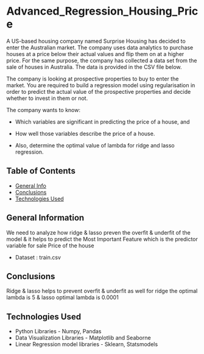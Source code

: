 # Advanced_Regression_Housing_Price
A US-based housing company named Surprise Housing has decided to enter the Australian market. The company uses data analytics to purchase houses at a price below their actual values and flip them on at a higher price. For the same purpose, the company has collected a data set from the sale of houses in Australia. The data is provided in the CSV file below.

The company is looking at prospective properties to buy to enter the market. You are required to build a regression model using regularisation in order to predict the actual value of the prospective properties and decide whether to invest in them or not.

The company wants to know:

* Which variables are significant in predicting the price of a house, and

* How well those variables describe the price of a house.

* Also, determine the optimal value of lambda for ridge and lasso regression.


## Table of Contents
* [General Info](#general-information)
* [Conclusions](#conclusions)
* [Technologies Used](#technologies-used)


<!-- You can include any other section that is pertinent to your problem -->

## General Information
We need to analyze how ridge & lasso preven the overfit & underfit of the model & it helps to predict the Most Important Feature which is the predictor variable for sale Price of the house
- Dataset : train.csv

<!-- You don't have to answer all the questions - just the ones relevant to your project. -->
## Conclusions
Ridge & lasso helps to prevent overfit & underfit as well for ridge the optimal lambda is 5 & lasso optimal lambda is 0.0001

## Technologies Used
- Python Libraries - Numpy, Pandas
- Data Visualization Libraries - Matplotlib and Seaborne
- Linear Regression model libraries - Sklearn, Statsmodels



<!-- You don't have to answer all the questions - just the ones relevant to your project. -->

